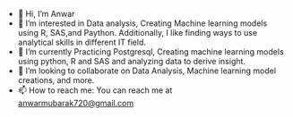 - 👋 Hi, I’m Anwar
- 👀 I’m interested in Data analysis, Creating Machine learning models using R, SAS,and Paython. Additionally, I like finding ways to use analytical skills in different IT field.
- 🌱 I’m currently Practicing Postgresql, Creating machine learning models using python, R and SAS and analyzing data to derive insight.
- 💞️ I’m looking to collaborate on Data Analysis, Machine learning model creations, and more.
- 📫 How to reach me: You can reach me at anwarmubarak720@gmail.com

